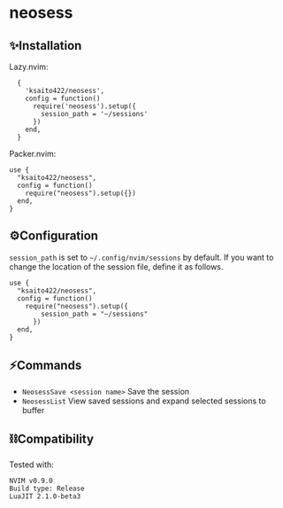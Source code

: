 # neosess

## ✨Installation

Lazy.nvim:
```
  {
    'ksaito422/neosess',
    config = function()
      require('neosess').setup({
        session_path = '~/sessions'
      })
    end,
  }
```

Packer.nvim:
```
use {
  "ksaito422/neosess",
  config = function()
    require("neosess").setup({})
  end,
}
```

## ⚙️Configuration

`session_path` is set to `~/.config/nvim/sessions` by default.
If you want to change the location of the session file, define it as follows.
```
use {
  "ksaito422/neosess",
  config = function()
    require("neosess").setup({
        session_path = "~/sessions"
      })
  end,
}
```

## ⚡️Commands

- `NeosessSave <session name>` Save the session
- `NeosessList` View saved sessions and expand selected sessions to buffer

## ⛓️Compatibility

Tested with:

```
NVIM v0.9.0
Build type: Release
LuaJIT 2.1.0-beta3 
```
